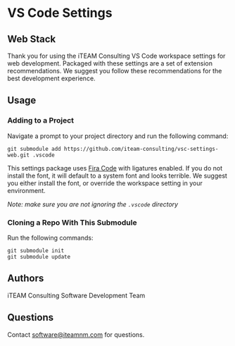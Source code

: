 # VS Code Settings
## Web Stack
Thank you for using the iTEAM Consulting VS Code workspace settings for web development. Packaged with these settings are a set of extension recommendations.  We suggest you follow these recommendations for the best development experience.

## Usage
### Adding to a Project
Navigate a prompt to your project directory and run the following command:
```
git submodule add https://github.com/iteam-consulting/vsc-settings-web.git .vscode
```
This settings package uses [Fira Code](https://github.com/tonsky/FiraCode) with ligatures enabled. If you do not install the font, it will default to a system font and looks terrible. We suggest you either install the font, or override the workspace setting in your environment.

*Note: make sure you are not ignoring the `.vscode` directory*

### Cloning a Repo With This Submodule
Run the following commands:
```
git submodule init
git submodule update
```

## Authors
iTEAM Consulting Software Development Team

## Questions
Contact [software@iteamnm.com](mailto:software@iteamnm.com) for questions.
